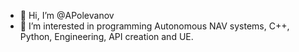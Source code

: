 - 👋 Hi, I’m @APolevanov
- 👀 I’m interested in programming Autonomous NAV systems, C++, Python, Engineering, API creation and UE.

<!---
APolevanov/APolevanov is a ✨ special ✨ repository because its `README.md` (this file) appears on your GitHub profile.
You can click the Preview link to take a look at your changes.
--->
